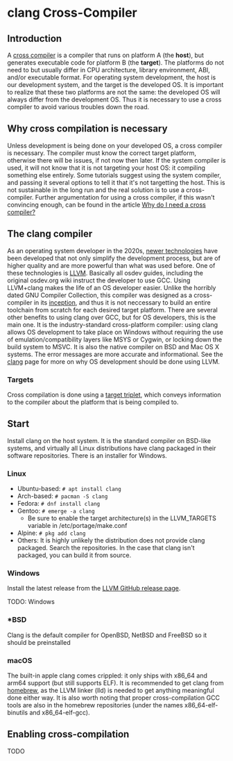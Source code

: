 # clang Cross-Compiler

## Introduction

A [cross compiler](https://en.wikipedia.org/wiki/Cross_compiler) is a compiler that runs on platform A (the **host**), but generates executable code for platform B (the **target**). The platforms do not need to but usually differ in CPU architecture, library environment, ABI, and/or executable format. For operating system development, the host is our development system, and the target is the developed OS. It is important to realize that these two platforms are not the same: the developed OS will always differ from the development OS. Thus it is necessary to use a cross compiler to avoid various troubles down the road.

## Why cross compilation is necessary

Unless development is being done on your developed OS, a cross compiler is necessary. The compiler must know the correct target platform, otherwise there will be issues, if not now then later. If the system compiler is used, it will not know that it is not targeting your host OS: it compiling something else entirely. Some tutorials suggest using the system compiler, and passing it several options to tell it that it's not targetting the host. This is not sustainable in the long run and the real solution is to use a cross-compiler. Further argumentation for using a cross compiler, if this wasn't convincing enough, can be found in the article [Why do I need a cross compiler?](Cross_Compiler.md)

## The clang compiler

As an operating system developer in the 2020s, [newer technologies](../Modern/time_travel.md) have been developed that not only simplify the development process, but are of higher quality and are more powerful than what was used before. One of these technologies is [LLVM](https://llvm.org/). Basically all osdev guides, including the original osdev.org wiki instruct the developer to use GCC. Using LLVM+clang makes the life of an OS developer easier. Unlike the horribly dated GNU Compiler Collection, this compiler was designed as a cross-compiler in its [inception](https://en.wikipedia.org/wiki/LLVM), and thus it is not neccessary to build an entire toolchain from scratch for each desired target platform. There are several other benefits to using clang over GCC, but for OS developers, this is the main one. It is the industry-standard cross-platform compiler: using clang allows OS development to take place on Windows without requiring the use of emulation/compatibility layers like MSYS or Cygwin, or locking down the build system to MSVC. It is also the native compiler on BSD and Mac OS X systems. The error messages are more accurate and informational. See the [clang](../Compilers/clang.md) page for more on why OS development should be done using LLVM.

### Targets
Cross compilation is done using a [target triplet](Target_Triplet.md), which conveys information to the compiler about the platform that is being compiled to.

## Start

Install clang on the host system. It is the standard compiler on BSD-like systems, and virtually all Linux distributions have clang packaged in their software repositories. There is an installer for Windows.

### Linux

* Ubuntu-based: `# apt install clang`
* Arch-based: `# pacman -S clang`
* Fedora: `# dnf install clang`
* Gentoo: `# emerge -a clang`
  - Be sure to enable the target architecture(s) in the LLVM_TARGETS variable in /etc/portage/make.conf
* Alpine: `# pkg add clang`
* Others: It is highly unlikely the distribution does not provide clang packaged. Search the repositories. In the case that clang isn't packaged, you can build it from source.

### Windows
Install the latest release from the [LLVM GitHub release page](https://github.com/llvm/llvm-project/releases).

TODO: Windows

### *BSD

Clang is the default compiler for OpenBSD, NetBSD and FreeBSD so it should be preinstalled

### macOS

The built-in apple clang comes crippled: it only ships with x86_64 and arm64 support (but still supports ELF). It is recommended to get clang from [homebrew](https://brew.sh/), as the LLVM linker (lld) is needed to get anything meaningful done either way. It is also worth noting that proper cross-compilation GCC tools are also in the homebrew repositories (under the names x86_64-elf-binutils and x86_64-elf-gcc).

## Enabling cross-compilation

TODO
